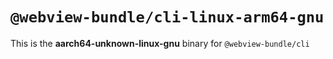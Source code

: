 # `@webview-bundle/cli-linux-arm64-gnu`

This is the **aarch64-unknown-linux-gnu** binary for `@webview-bundle/cli`
